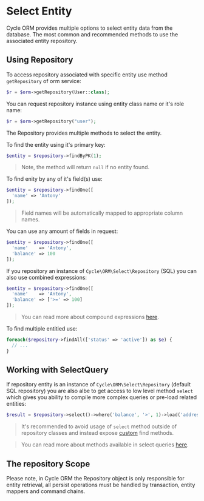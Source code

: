 # Select Entity
Cycle ORM provides multiple options to select entity data from the database. 
The most common and recommended methods to use the associated entity repository.

## Using Repository
To access repository associated with specific entity use method `getRepository` of orm service:

```php
$r = $orm->getRepository(User::class);
```

You can request repository instance using entity class name or it's role name:

```php
$r = $orm->getRepository("user");
```

The Repository provides multiple methods to select the entity.

To find the entity using it's primary key:

```php
$entity = $repository->findByPK(1);
```

> Note, the method will return `null` if no entity found.

To find enity by any of it's field(s) use:

```php
$entity = $repository->findOne([
  'name' => 'Antony'
]);
```

> Field names will be automatically mapped to appropriate column names.

You can use any amount of fields in request:

```php
$entity = $repository->findOne([
  'name'    => 'Antony',
  'balance' => 100 
]);
```

If you repository an instance of `Cycle\ORM\Select\Repository` (SQL) you can also use combined expressions:

```php
$entity = $repository->findOne([
  'name'    => 'Antony',
  'balance' => ['>=' => 100]
]);
```

> You can read more about compound expressions [here](https://spiral-framework.com/guide/database-builders).

To find multiple entitied use:

```php
foreach($repository->findAll(['status' => 'active']) as $e) {
  // ...
}
```

## Working with SelectQuery
If repository entity is an instance of `Cycle\ORM\Select\Repository` (default SQL repository) you are also albe to get access
to low level method `select` which gives you ability to compile more complex queries or pre-load related entities:

```php
$result = $repository->select()->where('balance', '>', 1)->load('address')->fetchAll();
```

> It's recommended to avoid usage of `select` method outside of repository classes and instead expose [custom](repository/custom.md) find methods. 

> You can read more about methods available in select queries [here](https://spiral-framework.com/guide/database-builders).

## The repository Scope
Please note, in Cycle ORM the Repository object is only responsible for entity retrieval, all persist operations must be handled by transaction, entity mappers and command chains.

